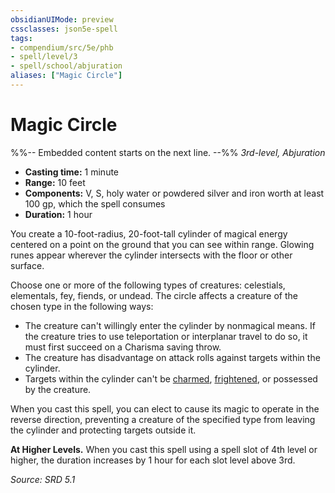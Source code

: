 ```yaml
---
obsidianUIMode: preview
cssclasses: json5e-spell
tags:
- compendium/src/5e/phb
- spell/level/3
- spell/school/abjuration
aliases: ["Magic Circle"]
---
```

# Magic Circle
%%-- Embedded content starts on the next line. --%%
*3rd-level, Abjuration*  

- **Casting time:** 1 minute
- **Range:** 10 feet
- **Components:** V, S, holy water or powdered silver and iron worth at least 100 gp, which the spell consumes
- **Duration:** 1 hour

You create a 10-foot-radius, 20-foot-tall cylinder of magical energy centered on a point on the ground that you can see within range. Glowing runes appear wherever the cylinder intersects with the floor or other surface.

Choose one or more of the following types of creatures: celestials, elementals, fey, fiends, or undead. The circle affects a creature of the chosen type in the following ways:

- The creature can't willingly enter the cylinder by nonmagical means. If the creature tries to use teleportation or interplanar travel to do so, it must first succeed on a Charisma saving throw.  
- The creature has disadvantage on attack rolls against targets within the cylinder.  
- Targets within the cylinder can't be [charmed](rules/conditions.md#Charmed), [frightened](rules/conditions.md#Frightened), or possessed by the creature.  

When you cast this spell, you can elect to cause its magic to operate in the reverse direction, preventing a creature of the specified type from leaving the cylinder and protecting targets outside it.

**At Higher Levels.** When you cast this spell using a spell slot of 4th level or higher, the duration increases by 1 hour for each slot level above 3rd.

*Source: SRD 5.1*